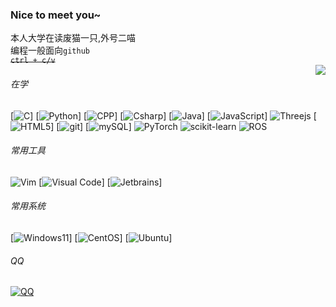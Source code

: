 ### Nice to meet you~  
本人大学在读废猫一只,外号二喵  
编程一般面向`github`  
~~`ctrl + c/v`~~   
<img align="right" src="https://github-readme-stats.vercel.app/api?username=cutecat-pixel&show_icons=true&icon_color=FFA500&text_color=FFFAFA&bg_color=708090&hide_title=false&title_color=FFFAFA" />
###### 在学  
[![C](https://img.shields.io/badge/-C-00599C?style=flat-square&logo=C&logoColor=white)]
[![Python](https://img.shields.io/badge/Python-3776AB?style=for-the-badge&logo=python&logoColor=white)]
[![CPP](https://img.shields.io/badge/C%2B%2B-00599C?style=for-the-badge&logo=c%2B%2B&logoColor=white)]
[![Csharp](https://img.shields.io/badge/Csharp-0000CD?style=flat-square&logo=csharp&logoColor=fff)]
[![Java](https://img.shields.io/badge/Java-ED8B00?style=for-the-badge&logo=openjdk&logoColor=white)]
[![JavaScript](https://img.shields.io/badge/JavaScript-323330?style=for-the-badge&logo=javascript&logoColor=F7DF1E)]
![Threejs](https://img.shields.io/badge/threejs-black?style=for-the-badge&logo=three.js&logoColor=white)
[![HTML5](https://img.shields.io/badge/HTML-239120?style=for-the-badge&logo=html5&logoColor=white)]
[![git](https://img.shields.io/badge/GIT-E44C30?style=for-the-badge&logo=git&logoColor=white)]
[![mySQL](https://img.shields.io/badge/MySQL-005C84?style=for-the-badge&logo=mysql&logoColor=white)]
![PyTorch](https://img.shields.io/badge/PyTorch-%23EE4C2C.svg?style=for-the-badge&logo=PyTorch&logoColor=white)
![scikit-learn](https://img.shields.io/badge/scikit--learn-%23F7931E.svg?style=for-the-badge&logo=scikit-learn&logoColor=white)
![ROS](https://img.shields.io/badge/ros-%230A0FF9.svg?style=for-the-badge&logo=ros&logoColor=white)
###### 常用工具  
![Vim](https://img.shields.io/badge/VIM-%2311AB00.svg?style=for-the-badge&logo=vim&logoColor=white)
[![Visual Code](https://img.shields.io/badge/Visual%20Studio%20Code-0078d7.svg?style=for-the-badge&logo=visual-studio-code&logoColor=white)]
[![Jetbrains](https://img.shields.io/badge/JetBrains-696969?style=flat-square&logo=jetbrains&logoColor=fff)]
###### 常用系统
[![Windows11](https://img.shields.io/badge/Windows11-0078d7?style=flat-square&logo=windows&logoColor=fff)]
[![CentOS](https://img.shields.io/badge/-CentOS-262577?style=flat-square&logo=CentOS&logoColor=white)] 
[![Ubuntu](https://img.shields.io/badge/-Ubuntu-262577?style=flat-square&logo=Ubuntu&logoColor=orange)]
###### QQ
[![QQ](https://img.shields.io/badge/QQ-2971504919-lightgrey?style=flat-square&logo=Tencent%20QQ&logoColor=white&labelColor=EB1923)](https://wpa.qq.com/msgrd?v=3&uin=2971504919&site=qq&menu=yes)

